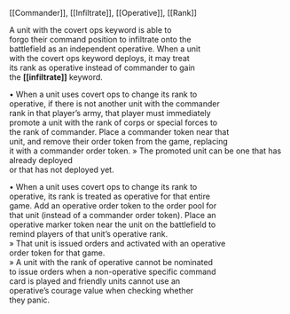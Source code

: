 [[Commander]], [[Infiltrate]], [[Operative]], [[Rank]]

A unit with the covert ops keyword is able to  
forgo their command position to infiltrate onto the  
battlefield as an independent operative. When a unit  
with the covert ops keyword deploys, it may treat  
its rank as operative instead of commander to gain  
the **[[infiltrate]]** keyword.

• When a unit uses covert ops to change its rank to  
operative, if there is not another unit with the commander  
rank in that player’s army, that player must immediately  
promote a unit with the rank of corps or special forces to  
the rank of commander. Place a commander token near that  
unit, and remove their order token from the game, replacing  
it with a commander order token.
» The promoted unit can be one that has already deployed  
or that has not deployed yet.  


• When a unit uses covert ops to change its rank to  
operative, its rank is treated as operative for that entire  
game. Add an operative order token to the order pool for  
that unit (instead of a commander order token). Place an  
operative marker token near the unit on the battlefield to  
remind players of that unit’s operative rank.  
» That unit is issued orders and activated with an operative  
order token for that game.  
» A unit with the rank of operative cannot be nominated  
to issue orders when a non-operative specific command  
card is played and friendly units cannot use an  
operative’s courage value when checking whether  
they panic.